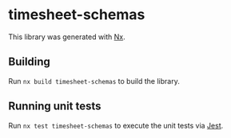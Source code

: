 # timesheet-schemas

This library was generated with [Nx](https://nx.dev).

## Building

Run `nx build timesheet-schemas` to build the library.

## Running unit tests

Run `nx test timesheet-schemas` to execute the unit tests via [Jest](https://jestjs.io).
